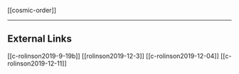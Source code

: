 [[cosmic-order]]

---


## External Links
[[c-rolinson2019-9-19b]]
[[rolinson2019-12-3]]
[[c-rolinson2019-12-04]]
[[c-rolinson2019-12-11]]